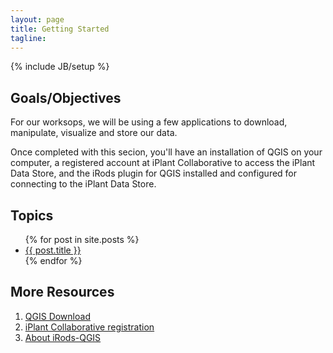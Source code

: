```yaml
---
layout: page
title: Getting Started
tagline: 
---
```

{% include JB/setup %}

## Goals/Objectives

For our worksops, we will be using a few applications to download, manipulate, visualize and store our data. 

Once completed with this secion, you'll have an installation of QGIS on your computer, a registered account at iPlant Collaborative to access the iPlant Data Store, and the iRods plugin for QGIS installed and configured for connecting to the iPlant Data Store.

## Topics

<ul class="posts">
  {% for post in site.posts %}
    <li><a href="{{ BASE_PATH }}{{ post.url }}">{{ post.title }}</a></li>
  {% endfor %}
</ul>

## More Resources

<ol class="more-resources">
<li><a href="http://www.qgis.org/en/site/forusers/download.html" target="_blank">QGIS Download</a></li>
<li><a href="https://user.iplantcollaborative.org/register/" target="_blank">iPlant Collaborative registration</a></li>
<li><a href="https://github.com/BioComputing/irods-qgis/blob/master/README.md">About iRods-QGIS</a></li>
</ol>

